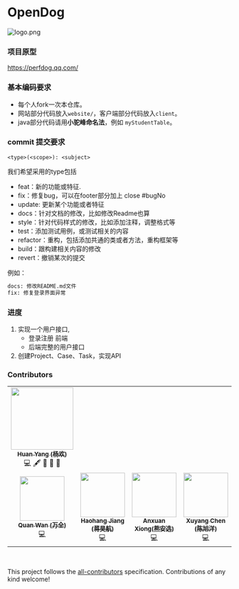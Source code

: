 # OpenDog

![logo.png](https://github.com/SheepHuan/OpenDog/blob/main/res/logo.png)

### 项目原型

https://perfdog.qq.com/

### 基本编码要求

- 每个人fork一次本仓库。
- 网站部分代码放入`website/`，客户端部分代码放入`client`。
- java部分代码请用**小驼峰命名法**，例如 `myStudentTable`。



### commit 提交要求

```
<type>(<scope>): <subject>
```

我们希望采用的type包括

- feat：新的功能或特征.
- fix：修复bug，可以在footer部分加上 close #bugNo
- update: 更新某个功能或者特征
- docs：针对文档的修改，比如修改Readme也算
- style：针对代码样式的修改，比如添加注释，调整格式等
- test：添加测试用例，或测试相关的内容
- refactor：重构，包括添加共通的类或者方法，重构框架等
- build：跟构建相关内容的修改
- revert：撤销某次的提交

例如：

```bash
docs: 修改README.md文件
fix: 修复登录界面异常
```





### 进度

1. 实现一个用户接口,
    - 登录注册 前端
    - 后端完整的用户接口
2. 创建Project、Case、Task，实现API







### Contributors

<!-- ALL-CONTRIBUTORS-LIST:START - Do not remove or modify this section -->
<!-- prettier-ignore-start -->
<!-- markdownlint-disable -->

<table>
  <tr>
    <td align="center"><a href="https://github.com/SheepHuan"><img src="https://avatars.githubusercontent.com/u/48245110?v=4?s=140" width="140px;" alt=""/><br /><sub><b>Huan Yang (杨欢)</b></sub></a><br /><a title="Code">💻</a> <a  title="Content">🖋</a> <a title="Documentation">📖</a> <a  title="Reviewed Pull Requests">👀</a> <a title="Design">🎨</a> </td>    
  </tr>
   <tr>
    <td align="center"><a href="https://github.com/Lawlietqaq"><img src="https://avatars.githubusercontent.com/u/35335898?v=4?s=100" width="100px;" alt=""/><br /><sub><b>Quan Wan (万全)</b></sub></a><br /><a title="Code">💻</a> </td>
    <td align="center"><a href="https://github.com/SheepHuan"><img src="https://avatars.githubusercontent.com/u/1567563?v=4?s=100" width="100px;" alt=""/><br /><sub><b>Haohang Jiang (蒋昊航)</b></sub></a><br /><a title="Code">💻</a></td>  
    <td align="center"><a href="https://github.com/Xax-Lbj"><img src="https://avatars.githubusercontent.com/u/46435917?v=4?s=100" width="100px;" alt=""/><br /><sub><b>Anxuan Xiong(熊安选)</b></sub></a><br /><a title="Code">💻</a> </td>
    <td align="center"><a href="https://github.com/CoreCXY"><img src="https://avatars.githubusercontent.com/u/92657989?v=4?s=100" width="100px;" alt=""/><br /><sub><b>Xuyang Chen (陈旭洋)</b></sub></a><br /><a title="Code">💻</a> </td>  
    </tr>
</table>


​       



<!-- markdownlint-restore -->
<!-- prettier-ignore-end -->

<!-- ALL-CONTRIBUTORS-LIST:END -->

This project follows the [all-contributors](https://github.com/all-contributors/all-contributors) specification. Contributions of any kind welcome!

